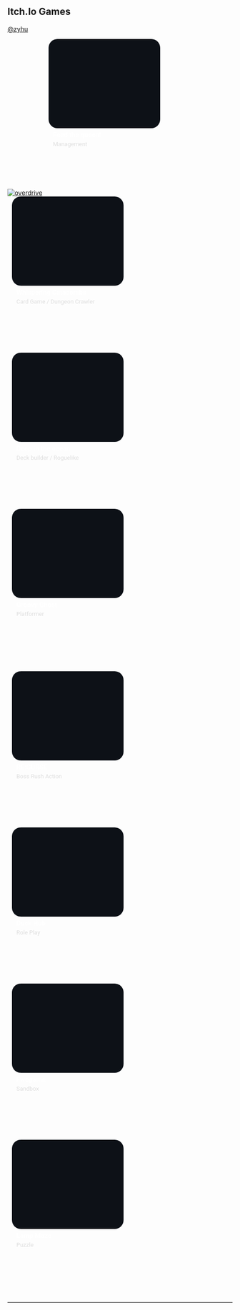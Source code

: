 ## Itch.Io Games

[@zyhu](https://zyhu.itch.io/)

[![overdrive](https://github.com/user-attachments/assets/07e55550-10c7-4a8a-a851-1031fe9ca82c)](https://candy-overdose.itch.io/overdrive)
<a href="https://zyhu.itch.io/feed-the-queen">
<svg xmlns='http://www.w3.org/2000/svg' xmlns:xlink='http://www.w3.org/1999/xlink' width="270" height="350" viewBox="0 0 250 350">
    <defs>
        <clipPath id="image-clip">
            <use xlink:href="#rect"/>
        </clipPath>
    </defs>
    <!-- outer rectangle -->
    <rect id="rect" rx="20" width="250" height="200" fill="#0d1117"/>
    <!-- thumbnail image -->
    <image width="250" clip-path="url(#image-clip)" href="https://img.itch.zone/aW1nLzE2NjYzNzcyLnBuZw==/315x250%23c/dyf6H%2F.png"/>
    <!-- title -->
    <g transform="translate(10, 200)">
        <text fill="#ffffff" font-family="Roboto, Segoe UI, Ubuntu, Arial, sans-serif" font-weight="600" font-size="15px" direction="ltr">
            <tspan x="0" dy="20px">Feed the queen!</tspan>
        </text>
    </g>
    <!-- views and date -->
    <g transform="translate(10, 240)">
        <text fill="#dedede" font-family="Roboto, Segoe UI, Ubuntu, Arial, sans-serif" font-weight="400" font-size="13px" direction="ltr">
       Management</text>
    </g>
</svg>
</a>
<a href="https://candy-overdose.itch.io/whispering-catacombs">
<svg xmlns='http://www.w3.org/2000/svg' xmlns:xlink='http://www.w3.org/1999/xlink' width="270" height="350" viewBox="0 0 250 350">
    <defs>
        <clipPath id="image-clip">
            <use xlink:href="#rect"/>
        </clipPath>
    </defs>
    <!-- outer rectangle -->
    <rect id="rect" rx="20" width="250" height="200" fill="#0d1117"/>
    <!-- thumbnail image -->
    <image width="250" clip-path="url(#image-clip)" href="https://img.itch.zone/aW1nLzE2MzgwODk2LnBuZw==/315x250%23c/o6tzep.png"/>
    <!-- title -->
    <g transform="translate(10, 200)">
        <text fill="#ffffff" font-family="Roboto, Segoe UI, Ubuntu, Arial, sans-serif" font-weight="600" font-size="15px" direction="ltr">
            <tspan x="0" dy="20px">Whispering Catacombs</tspan>
        </text>
    </g>
    <!-- views and date -->
    <g transform="translate(10, 240)">
        <text fill="#dedede" font-family="Roboto, Segoe UI, Ubuntu, Arial, sans-serif" font-weight="400" font-size="13px" direction="ltr">
       Card Game / Dungeon Crawler</text>
    </g>
</svg>
</a>
<a href="https://candy-overdose.itch.io/deep-ocean">
<svg xmlns='http://www.w3.org/2000/svg' xmlns:xlink='http://www.w3.org/1999/xlink' width="270" height="350" viewBox="0 0 250 350">
    <defs>
        <clipPath id="image-clip">
            <use xlink:href="#rect"/>
        </clipPath>
    </defs>
    <!-- outer rectangle -->
    <rect id="rect" rx="20" width="250" height="200" fill="#0d1117"/>
    <!-- thumbnail image -->
    <image width="250" clip-path="url(#image-clip)" href="https://img.itch.zone/aW1nLzE2MjI0NTg4LnBuZw==/315x250%23c/kOY%2Fpv.png"/>
    <!-- title -->
    <g transform="translate(10, 200)">
        <text fill="#ffffff" font-family="Roboto, Segoe UI, Ubuntu, Arial, sans-serif" font-weight="600" font-size="15px" direction="ltr">
            <tspan x="0" dy="20px">Deep in the ocean</tspan>
        </text>
    </g>
    <!-- views and date -->
    <g transform="translate(10, 240)">
        <text fill="#dedede" font-family="Roboto, Segoe UI, Ubuntu, Arial, sans-serif" font-weight="400" font-size="13px" direction="ltr">
       Deck builder / Roguelike</text>
    </g>
</svg>
</a>
<a href="https://zyhu.itch.io/groovy-ghost">
<svg xmlns='http://www.w3.org/2000/svg' xmlns:xlink='http://www.w3.org/1999/xlink' width="270" height="350" viewBox="0 0 250 350">
    <defs>
        <clipPath id="image-clip">
            <use xlink:href="#rect"/>
        </clipPath>
    </defs>
    <!-- outer rectangle -->
    <rect id="rect" rx="20" width="250" height="200" fill="#0d1117"/>
    <!-- thumbnail image -->
    <image width="250" clip-path="url(#image-clip)" href="https://img.itch.zone/aW1nLzE1MzY4MDM2LmdpZg==/315x250%23cm/oc%2B%2BRM.gif"/>
    <!-- title -->
    <g transform="translate(10, 200)">
        <text fill="#ffffff" font-family="Roboto, Segoe UI, Ubuntu, Arial, sans-serif" font-weight="600" font-size="15px" direction="ltr">
            <tspan x="0" dy="20px">Groovy Ghost</tspan>
        </text>
    </g>
    <!-- views and date -->
    <g transform="translate(10, 240)">
        <text fill="#dedede" font-family="Roboto, Segoe UI, Ubuntu, Arial, sans-serif" font-weight="400" font-size="13px" direction="ltr">
       Platformer</text>
    </g>
</svg>
</a>

<a href="https://zyhu.itch.io/recurse">
<svg xmlns='http://www.w3.org/2000/svg' xmlns:xlink='http://www.w3.org/1999/xlink' width="270" height="350" viewBox="0 0 250 350">
    <defs>
        <clipPath id="image-clip">
            <use xlink:href="#rect"/>
        </clipPath>
    </defs>
    <!-- outer rectangle -->
    <rect id="rect" rx="20" width="250" height="200" fill="#0d1117"/>
    <!-- thumbnail image -->
    <image width="250" clip-path="url(#image-clip)" href="https://img.itch.zone/aW1nLzE0OTEzMDk5LnBuZw==/315x250%23c/XCmCqI.png"/>
    <!-- title -->
    <g transform="translate(10, 200)">
        <text fill="#ffffff" font-family="Roboto, Segoe UI, Ubuntu, Arial, sans-serif" font-weight="600" font-size="15px" direction="ltr">
            <tspan x="0" dy="20px">RE:CURSE</tspan>
        </text>
    </g>
    <!-- views and date -->
    <g transform="translate(10, 240)">
        <text fill="#dedede" font-family="Roboto, Segoe UI, Ubuntu, Arial, sans-serif" font-weight="400" font-size="13px" direction="ltr">
       Boss Rush Action</text>
    </g>
</svg>
</a>

<a href="https://zyhu.itch.io/duckhub">
<svg xmlns='http://www.w3.org/2000/svg' xmlns:xlink='http://www.w3.org/1999/xlink' width="270" height="350" viewBox="0 0 250 350">
    <defs>
        <clipPath id="image-clip">
            <use xlink:href="#rect"/>
        </clipPath>
    </defs>
    <!-- outer rectangle -->
    <rect id="rect" rx="20" width="250" height="200" fill="#0d1117"/>
    <!-- thumbnail image -->
    <image width="250" clip-path="url(#image-clip)" href="https://img.itch.zone/aW1nLzEzNjg4NjYyLnBuZw==/315x250%23c/TG1hVB.png"/>
    <!-- title -->
    <g transform="translate(10, 200)">
        <text fill="#ffffff" font-family="Roboto, Segoe UI, Ubuntu, Arial, sans-serif" font-weight="600" font-size="15px" direction="ltr">
            <tspan x="0" dy="20px">Duck Hub</tspan>
        </text>
    </g>
    <!-- views and date -->
    <g transform="translate(10, 240)">
        <text fill="#dedede" font-family="Roboto, Segoe UI, Ubuntu, Arial, sans-serif" font-weight="400" font-size="13px" direction="ltr">
       Role Play</text>
    </g>
</svg>
</a>

<a href="https://zyhu.itch.io/fwogame">
<svg xmlns='http://www.w3.org/2000/svg' xmlns:xlink='http://www.w3.org/1999/xlink' width="270" height="350" viewBox="0 0 250 350">
    <defs>
        <clipPath id="image-clip">
            <use xlink:href="#rect"/>
        </clipPath>
    </defs>
    <!-- outer rectangle -->
    <rect id="rect" rx="20" width="250" height="200" fill="#0d1117"/>
    <!-- thumbnail image -->
    <image width="250" clip-path="url(#image-clip)" href="https://img.itch.zone/aW1nLzEzMzEyMjYwLmdpZg==/315x250%23cm/EE2wcQ.gif"/>
    <!-- title -->
    <g transform="translate(10, 200)">
        <text fill="#ffffff" font-family="Roboto, Segoe UI, Ubuntu, Arial, sans-serif" font-weight="600" font-size="15px" direction="ltr">
            <tspan x="0" dy="20px">Fwogame</tspan>
        </text>
    </g>
    <!-- views and date -->
    <g transform="translate(10, 240)">
        <text fill="#dedede" font-family="Roboto, Segoe UI, Ubuntu, Arial, sans-serif" font-weight="400" font-size="13px" direction="ltr">
       Sandbox</text>
    </g>
</svg>
</a>

<a href="https://zyhu.itch.io/lamp-maze">
<svg xmlns='http://www.w3.org/2000/svg' xmlns:xlink='http://www.w3.org/1999/xlink' width="270" height="350" viewBox="0 0 250 350">
    <defs>
        <clipPath id="image-clip">
            <use xlink:href="#rect"/>
        </clipPath>
    </defs>
    <!-- outer rectangle -->
    <rect id="rect" rx="20" width="250" height="200" fill="#0d1117"/>
    <!-- thumbnail image -->
    <image width="250" clip-path="url(#image-clip)" href="https://img.itch.zone/aW1nLzUyNTQ3NjEucG5n/315x250%23c/Wankkc.png"/>
    <!-- title -->
    <g transform="translate(10, 200)">
        <text fill="#ffffff" font-family="Roboto, Segoe UI, Ubuntu, Arial, sans-serif" font-weight="600" font-size="15px" direction="ltr">
            <tspan x="0" dy="20px">Lamp Maze</tspan>
        </text>
    </g>
    <!-- views and date -->
    <g transform="translate(10, 240)">
        <text fill="#dedede" font-family="Roboto, Segoe UI, Ubuntu, Arial, sans-serif" font-weight="400" font-size="13px" direction="ltr">
       Puzzle</text>
    </g>
</svg>
</a>
</div>

----